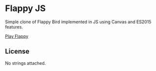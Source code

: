 # Flappy JS

Simple clone of Flappy Bird implemented in JS using Canvas and ES2015 features.

[Play Flappy](http://sksmatt.github.io/flappy-js)

## License

No strings attached.